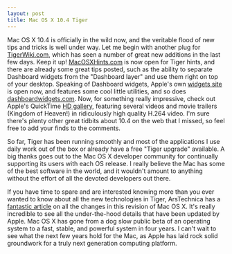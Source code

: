 ```yaml
---
layout: post
title: Mac OS X 10.4 Tiger
---
```

Mac OS X 10.4 is officially in the wild now, and the veritable flood of new tips and tricks is well under way. Let me begin with another plug for [TigerWiki.com](http://www.tigerwiki.com), which has seen a number of great new additions in the last few days. Keep it up! [MacOSXHints.com](http://www.macosxhints.com) is now open for Tiger hints, and there are already some great tips posted, such as the ability to separate Dashboard widgets from the "Dashboard layer" and use them right on top of your desktop. Speaking of Dashboard widgets, Apple's own [widgets site](http://www.apple.com/downloads/macosx/dashboard/) is open now, and features some cool little utilities, and so does [dashboardwidgets.com](http://www.dashboardwidgets.com/). Now, for something really impressive, check out Apple's QuickTime [HD gallery](http://www.apple.com/quicktime/hdgallery/), featuring several videos and movie trailers (Kingdom of Heaven!) in ridiculously high quality H.264 video. I'm sure there's plenty other great tidbits about 10.4 on the web that I missed, so feel free to add your finds to the comments.

So far, Tiger has been running smoothly and most of the applications I use daily work out of the box or already have a free "Tiger upgrade" available.  A big thanks goes out to the Mac OS X developer community for continually supporting its users with each OS release.  I really believe the Mac has some of the best software in the world, and it wouldn't amount to anything without the effort of all the devoted developers out there.

If you have time to spare and are interested knowing more than you ever wanted to know about all the new technologies in Tiger, ArsTechnica has a [fantastic article](http://arstechnica.com/reviews/os/macosx-10.4.ars) on all the changes in this revision of Mac OS X. It's really incredible to see all the under-the-hood details that have been updated by Apple. Mac OS X has gone from a dog slow public beta of an operating system to a fast, stable, and powerful system in four years. I can't wait to see what the next few years hold for the Mac, as Apple has laid rock solid groundwork for a truly next generation computing platform.
